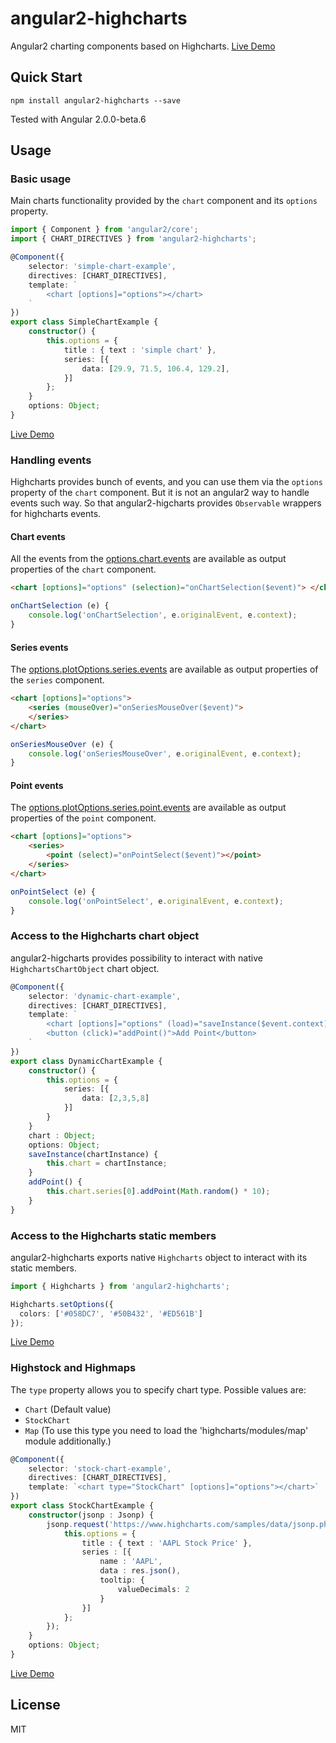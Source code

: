 # angular2-highcharts
Angular2 charting components based on Highcharts.
[Live Demo](http://plnkr.co/edit/pnkc8Iw9cSrCYn9zr0VZ?p=preview)


## Quick Start

```
npm install angular2-highcharts --save
```
Tested with Angular 2.0.0-beta.6

## Usage

### Basic usage
Main charts functionality provided by the `chart` component and its `options` property.

```TypeScript
import { Component } from 'angular2/core';
import { CHART_DIRECTIVES } from 'angular2-highcharts';

@Component({
    selector: 'simple-chart-example',
    directives: [CHART_DIRECTIVES],
    template: `
        <chart [options]="options"></chart>
    `
})
export class SimpleChartExample {
    constructor() {
        this.options = {
            title : { text : 'simple chart' },
            series: [{
                data: [29.9, 71.5, 106.4, 129.2],
            }]
        };
    }
    options: Object;
}
```
[Live Demo](http://plnkr.co/edit/IuwjpPB1YQW1T7i4B8SZ?p=preview)

### Handling events
Highcharts provides bunch of events, and you can use them via the `options` property of the `chart` component. But it is not an angular2 way to handle events such way. So that angular2-higcharts provides `Observable` wrappers for highcharts events.

#### Chart events 

All the events from the [options.chart.events](http://api.highcharts.com/highcharts#chart.events) are available as output properties of the `chart` component.

```HTML
<chart [options]="options" (selection)="onChartSelection($event)"> </chart>
```
```TypeScript
onChartSelection (e) {
    console.log('onChartSelection', e.originalEvent, e.context);
}
```

#### Series events 

The [options.plotOptions.series.events](http://api.highcharts.com/highcharts#plotOptions.series.events) are available as output properties of the `series` component.

```HTML
<chart [options]="options">
    <series (mouseOver)="onSeriesMouseOver($event)">
    </series>
</chart>
```
```TypeScript
onSeriesMouseOver (e) {
    console.log('onSeriesMouseOver', e.originalEvent, e.context);
}
```

#### Point events 

The [options.plotOptions.series.point.events](http://api.highcharts.com/highcharts#plotOptions.series.point.events) are available as output properties of the `point` component.

```HTML
<chart [options]="options">
    <series>
        <point (select)="onPointSelect($event)"></point>
    </series>
</chart>
```
```TypeScript
onPointSelect (e) {
    console.log('onPointSelect', e.originalEvent, e.context);
}
```
### Access to the Highcharts chart object

angular2-higcharts provides possibility to interact with native `HighchartsChartObject` chart object.

```TypeScript 
@Component({
    selector: 'dynamic-chart-example',
    directives: [CHART_DIRECTIVES],
    template: `
        <chart [options]="options" (load)="saveInstance($event.context)"></chart>
        <button (click)="addPoint()">Add Point</button>
    `
})
export class DynamicChartExample {
    constructor() {
        this.options = {
            series: [{
                data: [2,3,5,8]
            }]
        }
    }
    chart : Object;
    options: Object;
    saveInstance(chartInstance) {
        this.chart = chartInstance;
    }
    addPoint() {
        this.chart.series[0].addPoint(Math.random() * 10);
    }
}
```
### Access to the Highcharts static members
angular2-highcharts exports native `Highcharts` object to interact with its static members.
```TypeScript
import { Highcharts } from 'angular2-highcharts';

Highcharts.setOptions({
  colors: ['#058DC7', '#50B432', '#ED561B']
});
```
[Live Demo](http://plnkr.co/edit/UREjbP8Ij9983H3zJTZs?p=preview)

### Highstock and Highmaps
The `type` property allows you to specify chart type. Possible values are:
* `Chart` (Default value)
* `StockChart`
* `Map` (To use this type you need to load the 'highcharts/modules/map' module additionally.)

```TypeScript
@Component({
    selector: 'stock-chart-example',
    directives: [CHART_DIRECTIVES],
    template: `<chart type="StockChart" [options]="options"></chart>`
})
export class StockChartExample {
    constructor(jsonp : Jsonp) {
        jsonp.request('https://www.highcharts.com/samples/data/jsonp.php?filename=aapl-c.json&callback=JSONP_CALLBACK').subscribe(res => {
            this.options = {
                title : { text : 'AAPL Stock Price' },
                series : [{
                    name : 'AAPL',
                    data : res.json(),
                    tooltip: {
                        valueDecimals: 2
                    }
                }]
            };
        });
    }
    options: Object;
}
```
[Live Demo](http://plnkr.co/edit/2xSewTZ9b213vA0ALmFq?p=preview)

## License
MIT


